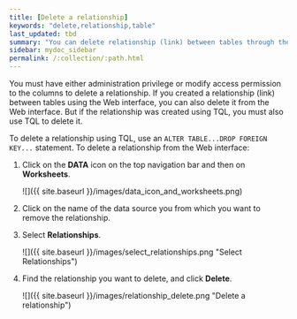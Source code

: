 ```yaml
---
title: [Delete a relationship]
keywords: "delete,relationship,table"
last_updated: tbd
summary: "You can delete relationship (link) between tables through the application or TQL."
sidebar: mydoc_sidebar
permalink: /:collection/:path.html
---
```

You must have either administration privilege or modify access permission to the columns to delete a relationship. If you created a relationship (link) between tables using the Web interface, you can also delete it from the Web interface. But if the relationship was created using TQL, you must also use TQL to delete it.

To delete a relationship using TQL, use an `ALTER TABLE...DROP FOREIGN KEY...` statement. To delete a relationship from the Web interface:

1. Click on the **DATA** icon on the top navigation bar and then on **Worksheets**.

    ![]({{ site.baseurl }}/images/data_icon_and_worksheets.png)

2. Click on the name of the data source you from which you want to remove the relationship.
3.  Select **Relationships**.

     ![]({{ site.baseurl }}/images/select_relationships.png "Select Relationships")

4. Find the relationship you want to delete, and click **Delete**.

     ![]({{ site.baseurl }}/images/relationship_delete.png "Delete a relationship")
